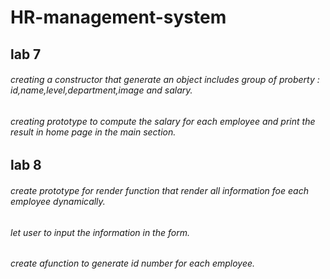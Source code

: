 # HR-management-system

## lab 7
###### creating a constructor that generate an object includes group of proberty : id,name,level,department,image and salary.

###### creating prototype to compute the salary for each employee and print the result in home page in the main section.


## lab 8
###### create prototype for render function that render all information foe each employee dynamically. 
###### let user to input the information in the form.
###### create afunction to generate id number for each employee.
